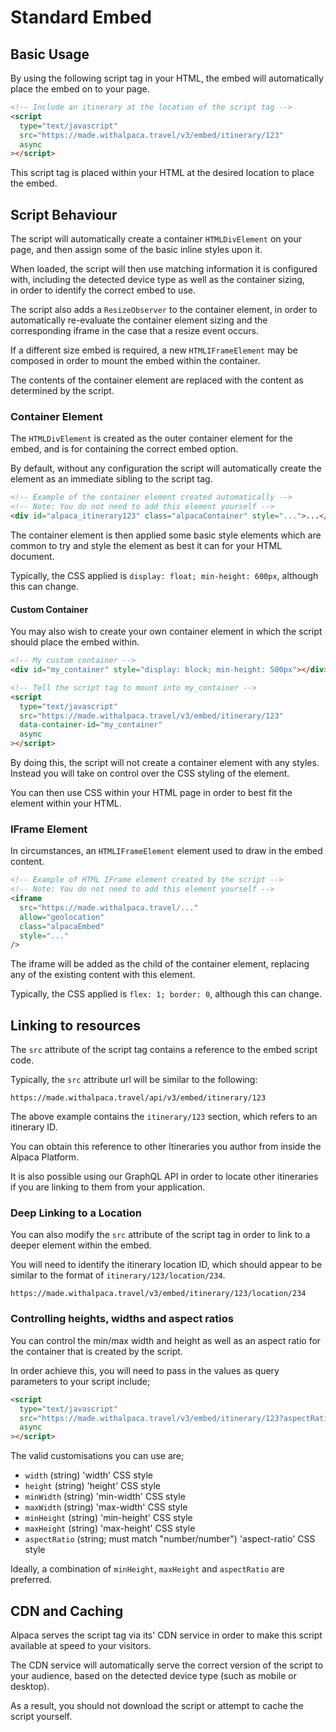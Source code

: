 # Standard Embed

## Basic Usage

By using the following script tag in your HTML, the embed will automatically
place the embed on to your page.

```html
<!-- Include an itinerary at the location of the script tag -->
<script
  type="text/javascript"
  src="https://made.withalpaca.travel/v3/embed/itinerary/123"
  async
></script>
```

This script tag is placed within your HTML at the desired location to place
the embed.

## Script Behaviour

The script will automatically create a container `HTMLDivElement` on your page,
and then assign some of the basic inline styles upon it.

When loaded, the script will then use matching information it is configured
with, including the detected device type as well as the container sizing,\
in order to identify the correct embed to use.

The script also adds a `ResizeObserver` to the container element, in order to
automatically re-evaluate the container element sizing and the corresponding
iframe in the case that a resize event occurs.

If a different size embed is required, a new `HTMLIFrameElement` may be
composed in order to mount the embed within the container.

The contents of the container element are replaced with the content as
determined by the script.

### Container Element

The `HTMLDivElement` is created as the outer container element for the
embed, and is for containing the correct embed option.

By default, without any configuration the script will automatically create
the element as an immediate sibling to the script tag.

```html
<!-- Example of the container element created automatically -->
<!-- Note: You do not need to add this element yourself -->
<div id="alpaca_itinerary123" class="alpacaContainer" style="...">...</div>
```

The container element is then applied some basic style elements which are
common to try and style the element as best it can for your HTML document.

Typically, the CSS applied is `display: float; min-height: 600px`, although this
can change.

#### Custom Container

You may also wish to create your own container element in which the script
should place the embed within.

```html
<!-- My custom container -->
<div id="my_container" style="display: block; min-height: 500px"></div>

<!-- Tell the script tag to mount into my_container -->
<script
  type="text/javascript"
  src="https://made.withalpaca.travel/v3/embed/itinerary/123"
  data-container-id="my_container"
  async
></script>
```

By doing this, the script will not create a container element with any styles.
Instead you will take on control over the CSS styling of the element.

You can then use CSS within your HTML page in order to best fit the element
within your HTML.

### IFrame Element

In circumstances, an `HTMLIFrameElement` element used to draw in the embed
content.

```html
<!-- Example of HTML IFrame element created by the script -->
<!-- Note: You do not need to add this element yourself -->
<iframe
  src="https://made.withalpaca.travel/..."
  allow="geolocation"
  class="alpacaEmbed"
  style="..."
/>
```

The iframe will be added as the child of the container element, replacing
any of the existing content with this element.

Typically, the CSS applied is `flex: 1; border: 0`, although this can change.

## Linking to resources

The `src` attribute of the script tag contains a reference to the embed script
code.

Typically, the `src` attribute url will be similar to the following:

```
https://made.withalpaca.travel/api/v3/embed/itinerary/123
```

The above example contains the `itinerary/123` section, which refers to an
itinerary ID.

You can obtain this reference to other Itineraries you author from inside the
Alpaca Platform.

It is also possible using our GraphQL API in order to locate other itineraries
if you are linking to them from your application.

### Deep Linking to a Location

You can also modify the `src` attribute of the script tag in order to link to
a deeper element within the embed.

You will need to identify the itinerary location ID, which should appear to be
similar to the format of `itinerary/123/location/234`.

```
https://made.withalpaca.travel/v3/embed/itinerary/123/location/234
```

### Controlling heights, widths and aspect ratios

You can control the min/max width and height as well as an aspect ratio for
the container that is created by the script.

In order achieve this, you will need to pass in the values as query parameters
to your script include;

```html
<script
  type="text/javascript"
  src="https://made.withalpaca.travel/v3/embed/itinerary/123?aspectRatio=4/3&minHeight=600&maxHeight=800"
  async
></script>
```

The valid customisations you can use are;

- `width` (string) 'width' CSS style
- `height` (string) 'height' CSS style
- `minWidth` (string) 'min-width' CSS style
- `maxWidth` (string) 'max-width' CSS style
- `minHeight` (string) 'min-height' CSS style
- `maxHeight` (string) 'max-height' CSS style
- `aspectRatio` (string; must match "number/number") 'aspect-ratio' CSS style

Ideally, a combination of `minHeight`, `maxHeight` and `aspectRatio` are
preferred.

## CDN and Caching

Alpaca serves the script tag via its' CDN service in order to make this script
available at speed to your visitors.

The CDN service will automatically serve the correct version of the script to
your audience, based on the detected device type (such as mobile or desktop).

As a result, you should not download the script or attempt to cache the script
yourself.
